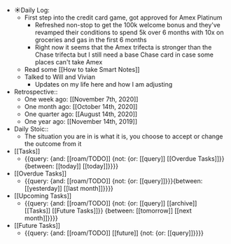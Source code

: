- ☀️Daily Log:
    - First step into the credit card game, got approved for Amex Platinum
        - Refreshed non-stop to get the 100k welcome bonus and they've revamped their conditions to spend 5k over 6 months with 10x on groceries and gas in the first 6 months
        - Right now it seems that the Amex trifecta is stronger than the Chase trifecta but I still need a base Chase card in case some places can't take Amex
    - Read some [[How to take Smart Notes]]
    - Talked to Will and Vivian
        - Updates on my life here and how I am adjusting
- Retrospective::
    - One week ago: [[November 7th, 2020]]
    - One month ago: [[October 14th, 2020]]
    - One quarter ago: [[August 14th, 2020]]
    - One year ago: [[November 14th, 2019]]
- Daily Stoic::
    - The situation you are in is what it is, you choose to accept or change the outcome from it
- [[Tasks]]
    - {{query: {and: [[roam/TODO]] {not: {or: [[query]] [[Overdue Tasks]]}} {between: [[today]] [[today]]}}}}
- [[Overdue Tasks]]
    - {{query: {and: [[roam/TODO]] {not: {or: [[query]]}}}{between: [[yesterday]] [[last month]]}}}}
- [[Upcoming Tasks]]
    - {{query: {and: [[roam/TODO]] {not: {or: [[query]] [[archive]] [[Tasks]] [[Future Tasks]]}} {between: [[tomorrow]] [[next month]]}}}}
- [[Future Tasks]]
    - {{query: {and: [[roam/TODO]] [[future]] {not: {or: [[query]]}}}}
